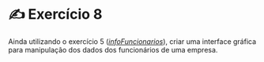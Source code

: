 # ✍️ Exercício 8
Ainda utilizando o exercício 5 ([*infoFuncionarios*](https://github.com/juliakonflanz/exercicios-java/tree/main/infoFuncionarios)), criar uma interface gráfica para manipulação dos dados dos funcionários de uma empresa.


